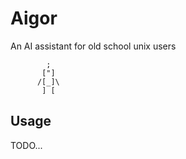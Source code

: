 # Aigor

An AI assistant for old school unix users

```
        ;
       ["]
      /[_]\ 
       ] [
```


## Usage

TODO...
